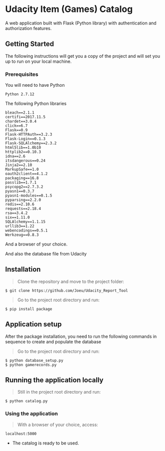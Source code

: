 # Udacity Item (Games) Catalog

A web application built with Flask (Python library) with authentication and authorization features.

## Getting Started

The following instructions will get you a copy of the project and will set you up to run on your local machine.

### Prerequisites

You will need to have Python

```
Python 2.7.12
```

The following Python libraries

```
bleach==2.1.1
certifi==2017.11.5
chardet==3.0.4
click==6.7
Flask==0.9
Flask-HTTPAuth==3.2.3
Flask-Login==0.1.3
Flask-SQLAlchemy==2.3.2
html5lib==1.0b10
httplib2==0.10.3
idna==2.6
itsdangerous==0.24
Jinja2==2.10
MarkupSafe==1.0
oauth2client==4.1.2
packaging==16.8
passlib==1.7.1
psycopg2==2.7.3.2
pyasn1==0.3.7
pyasn1-modules==0.1.5
pyparsing==2.2.0
redis==2.10.6
requests==2.18.4
rsa==3.4.2
six==1.11.0
SQLAlchemy==1.1.15
urllib3==1.22
webencodings==0.5.1
Werkzeug==0.8.3
```
And a browser of your choice.

And also the database file from Udacity

## Installation

>Clone the repository and move to the project folder:

    $ git clone https://github.com/Joeu/Udacity_Report_Tool

>Go to the project root directory and run:

    $ pip install package

## Application setup

After the package installation, you need to run the following commands in sequence to create and populate the database

>Go to the project root directory and run:

    $ python database_setup.py
    $ python gamerecords.py

## Running the application locally

>Still in the project root directory and run:

    $ python catalog.py

### Using the application

>With a browser of your choice, access:

    localhost:5000


* The catalog is ready to be used.

